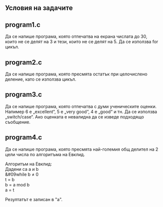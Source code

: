 
## Условия на задачите

## program1.c 

Да се напише програма, която отпечатва на екрана числата до 30, които не се делят на 3
и тези, които не се делят на 5. Да се използва for цикъл.

## program2.c 

Да се напише програма, която пресмята остатък при целочислено деление, като се използва цикъл.

## program3.c

Да се напише програма, която отпечатва с думи ученическите оценки. Напимер 6 е „еxcellent“, 5 е „very good“, 
4 е „good“ и тн. Да се използва „switch/case“. Ако оценката е невалидна да се изведе подходящо съобщение.

## program4.c

Да се напише програма, която пресмята най-големия общ делител на 2 цели числа по алгоритъма на Евклид.

Алгоритъм на Евклид: <br />
	Дадени са a и b  <br />
		&#09while b ≠ 0	 <br />
			t = b 	 <br />
			b = a mod b <br />
			a = t <br />
	
Резултатът е записан в "a".


